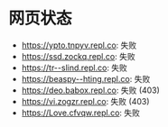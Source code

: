 # 网页状态
- https://ypto.tnpyv.repl.co: 失败
- https://ssd.zockq.repl.co: 失败
- https://tr--slind.repl.co: 失败
- https://beaspy--hting.repl.co: 失败
- https://deo.babox.repl.co: 失败 (403)
- https://vi.zogzr.repl.co: 失败 (403)
- https://Love.cfvqw.repl.co: 失败
